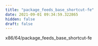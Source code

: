 ```yaml
---
title: "package_feeds_base_shortcut-fe"
date: 2021-09-01 09:34:59.322865
hidden: false
draft: false
---
```


x86/64/package_feeds_base_shortcut-fe

